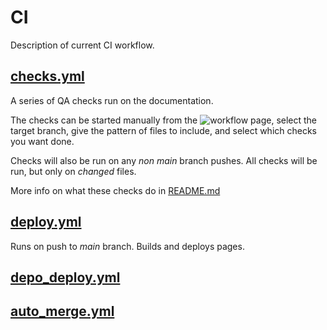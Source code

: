 # CI

Description of current CI workflow.

## [checks.yml](checks.yml)

A series of QA checks run on the documentation.

The checks can be started manually from the ![workflow page](https://github.com/nesi/<repo-name>/actions/workflows/checks.yml/badge.svg),
select the target branch, give the pattern of files to include, and select which checks you want done.

Checks will also be run on any _non main_ branch pushes. All checks will be run, but only on _changed_ files.

More info on what these checks do in [README.md](../../checks/README.md)

## [deploy.yml](deploy.yml)

Runs on push to _main_ branch. Builds and deploys pages.

## [depo_deploy.yml](demo_deploy.yml)

## [auto_merge.yml](auto_marge.yml)
